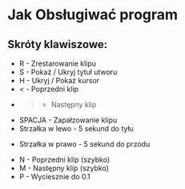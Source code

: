 # Jak Obsługiwać program

## Skróty klawiszowe:

+ R - Zrestarowanie klipu
+ S - Pokaż / Ukryj tytuł utworu
+ H - Ukryj / Pokaż kursor
+ < - Poprzedni klip
+ > - Następny klip
+ SPACJA - Zapałzowanie klipu
+ Strzałka w lewo - 5 sekund do tyłu
- Strzałka w prawo - 5 sekund do przodu
+ N - Poprzedni klip (szybko)
+ M - Następny klip (szybko)
+ P - Wyciesznie do 0.1